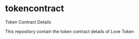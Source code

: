 # tokencontract
Token Contract Details

This repository contain the token contract details of Love Token
